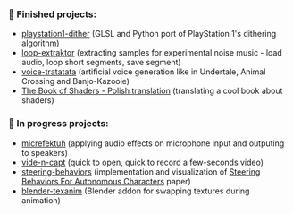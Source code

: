 <!-- ![cherry_islandss](https://user-images.githubusercontent.com/50328147/227725132-58b1c970-49eb-45f3-9d14-410bb29a6427.jpg) -->
<!-- ![cherry_island_ducks3](https://user-images.githubusercontent.com/50328147/212745235-78e6702b-a525-49d2-be15-4b283ade0996.jpg) -->
<!-- ![gravyard![grav](https://user-images.githubusercontent.com/50328147/227726380-6e17b444-7488-4127-8312-7bc904d7961a.jpg)
_pasel22](https://user-images.githubusercontent.com/50328147/227725258-c12caf8d-453a-4c3a-b229-9132cccf1fce.png) -->
<!-- ![grav](https://user-images.githubusercontent.com/50328147/227726436-5366e603-40c1-43fa-94e6-2129ece100b9.jpg) -->
<!-- ![gravyard_paswwel](https://user-images.githubusercontent.com/50328147/227726767-9c263cc7-9c03-480f-8e0f-92d3e03eb506.jpg) -->


### :rainbow: Finished projects:
- [playstation1-dither](https://github.com/WojtekPachowiak/playstation1-dither) (GLSL and Python port of PlayStation 1's dithering algorithm)
- [loop-extraktor](https://github.com/WojtekPachowiak/loop-extraktor) (extracting samples for experimental noise music - load audio, loop short segments, save segment)
- [voice-tratatata](https://github.com/WojtekPachowiak/voice-tratatata) (artificial voice generation like in Undertale, Animal Crossing and Banjo-Kazooie)
- [The Book of Shaders - Polish translation](https://github.com/WojtekPachowiak/thebookofshaders) (translating a cool book about shaders)

### :construction: In progress projects:

- [micrefektuh](https://github.com/WojtekPachowiak/micrefektuh) (applying audio effects on microphone input and outputing to speakers)
- [vide-n-capt](https://github.com/WojtekPachowiak/vide-n-capt) (quick to open, quick to record a few-seconds video)
- [steering-behaviors](https://github.com/WojtekPachowiak/steering-behaviors) (implementation and visualization of [Steering Behaviors For Autonomous Characters](https://www.red3d.com/cwr/steer/gdc99/) paper) 
- [blender-texanim](https://github.com/WojtekPachowiak/blender-texanim) (Blender addon for swapping textures during animation)
